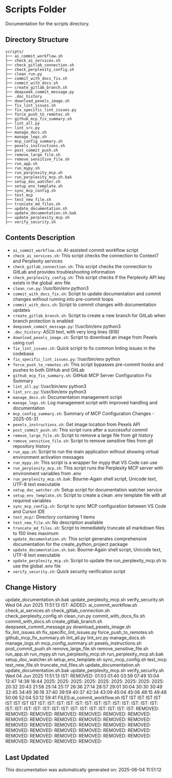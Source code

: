 <!-- filepath: /home/michaelnewham/Projects/create_python_project/scripts/aboutthisfolder.md -->
# Scripts Folder

Documentation for the scripts directory.

## Directory Structure

```
scripts/
├── ai_commit_workflow.sh
├── check_ai_services.sh
├── check_gitlab_connection.sh
├── check_perplexity_config.sh
├── clean_run.py
├── commit_with_docs_fix.sh
├── commit_with_docs.sh
├── create_gitlab_branch.sh
├── deepseek_commit_message.py
├── .doc_history
├── download_pexels_image.sh
├── fix_lint_issues.sh
├── fix_specific_lint_issues.py
├── force_push_to_remotes.sh
├── github_mcp_fix_summary.sh
├── lint_all.py
├── lint_src.py
├── manage_docs.sh
├── manage_logs.sh
├── mcp_config_summary.sh
├── pexels_instructions.sh
├── post_commit_push.sh
├── remove_large_file.sh
├── remove_sensitive_file.sh
├── run_app.sh
├── run_mypy.sh
├── run_perplexity_mcp.sh
├── run_perplexity_mcp.sh.bak
├── setup_doc_watcher.sh
├── setup_env_template.sh
├── sync_mcp_config.sh
├── test_mcp
├── test_new_file.sh
├── truncate_md_files.sh
├── update_documentation.sh
├── update_documentation.sh.bak
├── update_perplexity_mcp.sh
├── verify_security.sh
```

## Contents Description

- `ai_commit_workflow.sh`: AI-assisted commit workflow script
- `check_ai_services.sh`: This script checks the connection to Context7 and Perplexity services
- `check_gitlab_connection.sh`: This script checks the connection to GitLab and provides troubleshooting information
- `check_perplexity_config.sh`: This script checks if the Perplexity API key exists in the global .env file
- `clean_run.py`: !/usr/bin/env python3
- `commit_with_docs_fix.sh`: Script to update documentation and commit changes without running into pre-commit loops
- `commit_with_docs.sh`: Script to commit changes with documentation updates
- `create_gitlab_branch.sh`: Script to create a new branch for GitLab when branch protection is enabled
- `deepseek_commit_message.py`: !/usr/bin/env python3
- `.doc_history`: ASCII text, with very long lines (816)
- `download_pexels_image.sh`: Script to download an image from Pexels using curl
- `fix_lint_issues.sh`: Quick script to fix common linting issues in the codebase
- `fix_specific_lint_issues.py`: !/usr/bin/env python
- `force_push_to_remotes.sh`: This script bypasses pre-commit hooks and pushes to both GitHub and GitLab
- `github_mcp_fix_summary.sh`: GitHub MCP Server Configuration Fix Summary
- `lint_all.py`: !/usr/bin/env python3
- `lint_src.py`: !/usr/bin/env python3
- `manage_docs.sh`: Documentation management script
- `manage_logs.sh`: Log management script with improved handling and documentation
- `mcp_config_summary.sh`: Summary of MCP Configuration Changes - 2025-05-31
- `pexels_instructions.sh`: Get image location from Pexels API
- `post_commit_push.sh`: This script runs after a successful commit
- `remove_large_file.sh`: Script to remove a large file from git history
- `remove_sensitive_file.sh`: Script to remove sensitive files from git repository history
- `run_app.sh`: Script to run the main application without showing virtual environment activation messages
- `run_mypy.sh`: This script is a wrapper for mypy that VS Code can use
- `run_perplexity_mcp.sh`: This script runs the Perplexity MCP server with environment variables from .env
- `run_perplexity_mcp.sh.bak`: Bourne-Again shell script, Unicode text, UTF-8 text executable
- `setup_doc_watcher.sh`: Setup script for documentation watcher service
- `setup_env_template.sh`: Script to create a clean .env template file with all required variables
- `sync_mcp_config.sh`: Script to sync MCP configuration between VS Code and Cursor IDE
- `test_mcp/`: Directory containing 1 items
- `test_new_file.sh`: No description available
- `truncate_md_files.sh`: Script to immediately truncate all markdown files to 150 lines maximum
- `update_documentation.sh`: This script generates comprehensive documentation for the create_python_project package
- `update_documentation.sh.bak`: Bourne-Again shell script, Unicode text, UTF-8 text executable
- `update_perplexity_mcp.sh`: Script to update the run_perplexity_mcp.sh to use the global .env file
- `verify_security.sh`: Quick security verification script

## Change History

update_documentation.sh.bak
update_perplexity_mcp.sh
verify_security.sh
Wed 04 Jun 2025 11:51:13 IST: ADDED: ai_commit_workflow.sh check_ai_services.sh check_gitlab_connection.sh check_perplexity_config.sh clean_run.py commit_with_docs_fix.sh commit_with_docs.sh create_gitlab_branch.sh deepseek_commit_message.py download_pexels_image.sh fix_lint_issues.sh fix_specific_lint_issues.py force_push_to_remotes.sh github_mcp_fix_summary.sh lint_all.py lint_src.py manage_docs.sh manage_logs.sh mcp_config_summary.sh pexels_instructions.sh post_commit_push.sh remove_large_file.sh remove_sensitive_file.sh run_app.sh run_mypy.sh run_perplexity_mcp.sh run_perplexity_mcp.sh.bak setup_doc_watcher.sh setup_env_template.sh sync_mcp_config.sh test_mcp test_new_file.sh truncate_md_files.sh update_documentation.sh update_documentation.sh.bak update_perplexity_mcp.sh verify_security.sh 
Wed 04 Jun 2025 11:51:13 IST: REMOVED:                                    01:03 01:40 03:59 07:49 10:04 12:47 14:39 16:44 2025: 2025: 2025: 2025: 2025: 2025: 2025: 2025: 2025: 20:32 20:43 21:58 25:14 25:17 26:36 27:14 28:57 29:01 30:04 30:30 30:49 32:45 34:49 36:18 37:40 39:59 40:37 42:34 43:09 45:04 45:06 48:15 49:48 50:06 52:04 53:12 59:41 FILES:ai_commit_workflow.sh IST IST IST IST IST IST IST IST IST IST: IST: IST: IST: IST: IST: IST: IST: IST: IST: IST: IST: IST: IST: IST: IST: IST: IST: IST: IST: IST: IST: IST: IST: IST: IST: IST: REMOVED: REMOVED: REMOVED: REMOVED: REMOVED: REMOVED: REMOVED: REMOVED: REMOVED: REMOVED: REMOVED: REMOVED: REMOVED: REMOVED: REMOVED: REMOVED: REMOVED: REMOVED: REMOVED: REMOVED: REMOVED: REMOVED: REMOVED: REMOVED: REMOVED: REMOVED: REMOVED: REMOVED: REMOVED: REMOVED: REMOVED: REMOVED: REMOVED: REMOVED: REMOVED: 

## Last Updated

This documentation was automatically generated on: 2025-06-04 11:51:12
